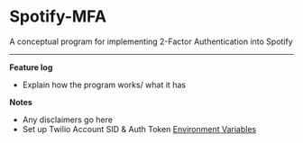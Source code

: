 # Spotify-MFA
A conceptual program for implementing 2-Factor Authentication into Spotify

***

**Feature log**

+ Explain how the program works/ what it has

**Notes**

+ Any disclaimers go here
+ Set up Twilio Account SID & Auth Token [Environment Variables](https://www.twilio.com/blog/2017/01/how-to-set-environment-variables.html)

